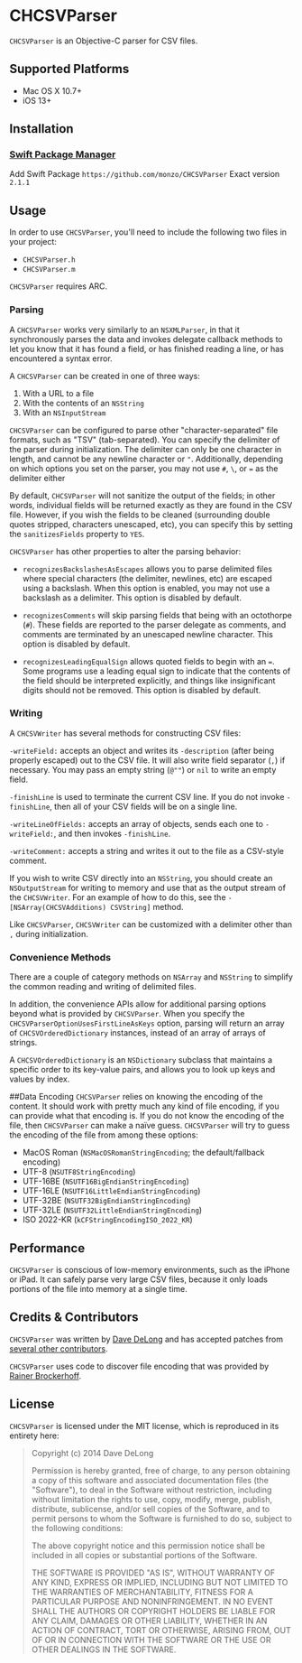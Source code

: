 # CHCSVParser

`CHCSVParser` is an Objective-C parser for CSV files.

## Supported Platforms

- Mac OS X 10.7+
- iOS 13+

## Installation

### [Swift Package Manager](https://www.swift.org/package-manager/)

Add Swift Package `https://github.com/monzo/CHCSVParser`
Exact version `2.1.1`

## Usage

In order to use `CHCSVParser`, you'll need to include the following two files in your project:

- `CHCSVParser.h`
- `CHCSVParser.m`

`CHCSVParser` requires ARC.

### Parsing
A `CHCSVParser` works very similarly to an `NSXMLParser`, in that it synchronously parses the data and invokes delegate callback methods to let you know that it has found a field, or has finished reading a line, or has encountered a syntax error.

A `CHCSVParser` can be created in one of three ways:

1. With a URL to a file
2. With the contents of an `NSString`
3. With an `NSInputStream`

`CHCSVParser` can be configured to parse other "character-separated" file formats, such as "TSV" (tab-separated).  You can specify the delimiter of the parser during initialization.  The delimiter can only be one character in length, and cannot be any newline character or `"`. Additionally, depending on which options you set on the parser, you may not use `#`, `\`, or `=` as the delimiter either

By default, `CHCSVParser` will not sanitize the output of the fields; in other words, individual fields will be returned exactly as they are found in the CSV file.  However, if you wish the fields to be cleaned (surrounding double quotes stripped, characters unescaped, etc), you can specify this by setting the `sanitizesFields` property to `YES`.

`CHCSVParser` has other properties to alter the parsing behavior:

- `recognizesBackslashesAsEscapes` allows you to parse delimited files where special characters (the delimiter, newlines, etc) are escaped using a backslash. When this option is enabled, you may not use a backslash as a delimiter. This option is disabled by default.

- `recognizesComments` will skip parsing fields that being with an octothorpe (`#`). These fields are reported to the parser delegate as comments, and comments are terminated by an unescaped newline character. This option is disabled by default.

- `recognizesLeadingEqualSign` allows quoted fields to begin with an `=`. Some programs use a leading equal sign to indicate that the contents of the field should be interpreted explicitly, and things like insignificant digits should not be removed. This option is disabled by default.

### Writing
A `CHCSVWriter` has several methods for constructing CSV files:

`-writeField:` accepts an object and writes its `-description` (after being properly escaped) out to the CSV file.  It will also write field separator (`,`) if necessary.  You may pass an empty string (`@""`) or `nil` to write an empty field.

`-finishLine` is used to terminate the current CSV line.  If you do not invoke `-finishLine`, then all of your CSV fields will be on a single line.

`-writeLineOfFields:` accepts an array of objects, sends each one to `-writeField:`, and then invokes `-finishLine`.

`-writeComment:` accepts a string and writes it out to the file as a CSV-style comment.

If you wish to write CSV directly into an `NSString`, you should create an `NSOutputStream` for writing to memory and use that as the output stream of the `CHCSVWriter`.  For an example of how to do this, see the `-[NSArray(CHCSVAdditions) CSVString]` method.

Like `CHCSVParser`, `CHCSVWriter` can be customized with a delimiter other than `,` during initialization.

### Convenience Methods

There are a couple of category methods on `NSArray` and `NSString` to simplify the common reading and writing of delimited files.

In addition, the convenience APIs allow for additional parsing options beyond what is provided by `CHCSVParser`. When you specify the `CHCSVParserOptionUsesFirstLineAsKeys` option, parsing will return an array of `CHCSVOrderedDictionary` instances, instead of an array of arrays of strings.

A `CHCSVOrderedDictionary` is an `NSDictionary` subclass that maintains a specific order to its key-value pairs, and allows you to look up keys and values by index.


##Data Encoding
`CHCSVParser` relies on knowing the encoding of the content.  It should work with pretty much any kind of file encoding, if you can provide what that encoding is.  If you do not know the encoding of the file, then `CHCSVParser` can make a naïve guess.  `CHCSVParser` will try to guess the encoding of the file from among these options:

 - MacOS Roman (`NSMacOSRomanStringEncoding`; the default/fallback encoding)
 - UTF-8 (`NSUTF8StringEncoding`)
 - UTF-16BE (`NSUTF16BigEndianStringEncoding`)
 - UTF-16LE (`NSUTF16LittleEndianStringEncoding`)
 - UTF-32BE (`NSUTF32BigEndianStringEncoding`)
 - UTF-32LE (`NSUTF32LittleEndianStringEncoding`)
 - ISO 2022-KR (`kCFStringEncodingISO_2022_KR`)
 
## Performance
`CHCSVParser` is conscious of low-memory environments, such as the iPhone or iPad.  It can safely parse very large CSV files, because it only loads portions of the file into memory at a single time.
 
## Credits & Contributors

`CHCSVParser` was written by [Dave DeLong][1] and has accepted patches from [several other contributors](https://github.com/davedelong/CHCSVParser/graphs/contributors).

`CHCSVParser` uses code to discover file encoding that was provided by [Rainer Brockerhoff][2].

  [1]: http://davedelong.com
  [2]: http://brockerhoff.net
  
## License

`CHCSVParser` is licensed under the MIT license, which is reproduced in its entirety here:


>Copyright (c) 2014 Dave DeLong
>
>Permission is hereby granted, free of charge, to any person obtaining a copy
>of this software and associated documentation files (the "Software"), to deal
>in the Software without restriction, including without limitation the rights
>to use, copy, modify, merge, publish, distribute, sublicense, and/or sell
>copies of the Software, and to permit persons to whom the Software is
>furnished to do so, subject to the following conditions:
>
>The above copyright notice and this permission notice shall be included in
>all copies or substantial portions of the Software.
>
>THE SOFTWARE IS PROVIDED "AS IS", WITHOUT WARRANTY OF ANY KIND, EXPRESS OR
>IMPLIED, INCLUDING BUT NOT LIMITED TO THE WARRANTIES OF MERCHANTABILITY,
>FITNESS FOR A PARTICULAR PURPOSE AND NONINFRINGEMENT. IN NO EVENT SHALL THE
>AUTHORS OR COPYRIGHT HOLDERS BE LIABLE FOR ANY CLAIM, DAMAGES OR OTHER
>LIABILITY, WHETHER IN AN ACTION OF CONTRACT, TORT OR OTHERWISE, ARISING FROM,
>OUT OF OR IN CONNECTION WITH THE SOFTWARE OR THE USE OR OTHER DEALINGS IN
>THE SOFTWARE.
